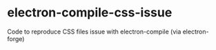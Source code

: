 # electron-compile-css-issue
Code to reproduce CSS files issue with electron-compile (via electron-forge)
